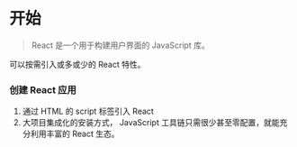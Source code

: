 # 开始

> React 是一个用于构建用户界面的 JavaScript 库。

可以按需引入或多或少的 React 特性。
### 创建 React 应用
1. 通过 HTML 的 script 标签引入 React
2. 大项目集成化的安装方式， JavaScript 工具链只需很少甚至零配置，就能充分利用丰富的 React 生态。